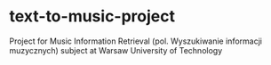 # text-to-music-project
Project for Music Information Retrieval (pol. Wyszukiwanie informacji muzycznych) subject at Warsaw University of Technology
